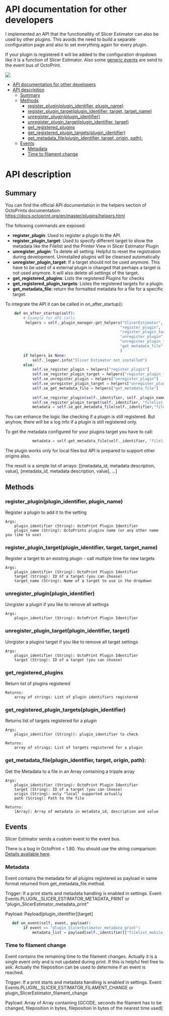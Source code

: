 # API documentation for other developers
I implemented an API that the functionallity of Slicer Estimator can also be used by other plugins. This avoids the need to build a separate configuration page and also to set everything again for every plugin.

If your plugin is registered it will be added to the configuration dropdown like it is a function of Slicer Estimator. Also some [generic events](#events) are send to the event bus of OctoPrint.

![](images/Plugin_API_Settings.png)

- [API documentation for other developers](#api-documentation-for-other-developers)
- [API description](#api-description)
  - [Summary](#summary)
  - [Methods](#methods)
    - [register\_plugin(plugin\_identifier, plugin\_name)](#register_pluginplugin_identifier-plugin_name)
    - [register\_plugin\_target(plugin\_identifier, target, target\_name)](#register_plugin_targetplugin_identifier-target-target_name)
    - [unregister\_plugin(plugin\_identifier)](#unregister_pluginplugin_identifier)
    - [unregister\_plugin\_target(plugin\_identifier, target)](#unregister_plugin_targetplugin_identifier-target)
    - [get\_registered\_plugins](#get_registered_plugins)
    - [get\_registered\_plugin\_targets(plugin\_identifier)](#get_registered_plugin_targetsplugin_identifier)
    - [get\_metadata\_file(plugin\_identifier, target, origin, path):](#get_metadata_fileplugin_identifier-target-origin-path)
  - [Events](#events)
    - [Metadata](#metadata)
    - [Time to filament change](#time-to-filament-change)

# API description
## Summary
You can find the official API documentation in the helpers section of OctoPrints documentation: https://docs.octoprint.org/en/master/plugins/helpers.html

The following commands are exposed:
* **register_plugin**: Used to register a plugin to the API.
* **register_plugin_target**: Used to specify different target to show the metadata like the Filelist and the Printer View in Slicer Estimator Plugin
* **unregister_plugin**: To delete all setting. Helpful to reset the registration during development. Uninstalled plugins will be cleansed automatically
* **unregister_plugin_target**: If a target should not be used anymore. This have to be used of a external plugin is changed that perhaps a target is not used anymore. It will also delete all settings of the target.
* **get_registered_plugins**: Lists the registered Plugins for checks
* **get_registered_plugin_targets**: Listes the registered targets for a plugin.
* **get_metadata_file**: return the formatted metadata for a file for a specific target.



To integrate the API it can be called in on_after_startup():
```python
    def on_after_startup(self):
        # Example for API calls
         helpers = self._plugin_manager.get_helpers("SlicerEstimator", 
                                                   "register_plugin", 
                                                   "register_plugin_target",
                                                   "unregister_plugin",
                                                   "unregister_plugin_target",
                                                   "get_metadata_file"
                                                   )
        if helpers is None:
            self._logger.info("Slicer Estimator not installed")
        else:            
            self.se_register_plugin = helpers["register_plugin"]
            self.se_register_plugin_target = helpers["register_plugin_target"]
            self.se_unregister_plugin = helpers["unregister_plugin"]
            self.se_unregister_plugin_target = helpers["unregister_plugin_target"]
            self.se_get_metadata_file = helpers["get_metadata_file"]
            
            self.se_register_plugin(self._identifier, self._plugin_name)
            self.se_register_plugin_target(self._identifier, "filelist_mobile_id","Filelist in Mobile")
            metadata = self.se_get_metadata_file(self._identifier,"filelist_mobile_id", "local", "Wanderstöcke Halterung.gcode")

```
You can enhance the logic like checking if a plugin is still registered. But anyhow, there will be a log info if a plugin is still registered only.

To get the metadata configured for your plugins target you have to call:
```python
            metadata = self.get_metadata_file(self._identifier, "filelist_mobile_id", "local", "Wanderstöcke Halterung.gcode")
```

The plugin works only for local files but API is prepared to support other origins also.

The result is a simple list of arrays: [[metadata_id, metadata description, value], [metadata_id, metadata description, value], ...]

## Methods
### register_plugin(plugin_identifier, plugin_name)
Register a plugin to add it to the setting

    Args:
        plugin_identifier (String): OctoPrint Plugin Identifier
        plugin_name (String): OctoPrints plugins name (or any other name you like to use)

### register_plugin_target(plugin_identifier, target, target_name)
Register a target to an existing plugin - call multiple time for new targets

    Args:
        plugin_identifier (String): OctoPrint Plugin Identifier
        target (String): ID of a target (you can choose)
        target_name (String): Name of a target to use in the dropdown

### unregister_plugin(plugin_identifier)
Unrgister a plugin if you like to remove all settings

    Args:
        plugin_identifier (String): OctoPrint Plugin Identifier

### unregister_plugin_target(plugin_identifier, target)
Unrgister a plugins target if you like to remove all target settings

    Args:
        plugin_identifier (String): OctoPrint Plugin Identifier
        target (String): ID of a target (you can choose)


### get_registered_plugins
Return list of plugins registered

    Returns:
        array of strings: List of plugin identifiers registered

 ### get_registered_plugin_targets(plugin_identifier)
Returns list of targets registered for a plugin

    Args:
        plugin_identifier (String)): plugin_identifier to check

    Returns:
        array of strings: List of targets registered for a plugin

### get_metadata_file(plugin_identifier, target, origin, path):
Get the Metadata to a file in an Array containing a tripple array

    Args:
        plugin_identifier (String): OctoPrint Plugin Identifier
        target (String): ID of a target (you can choose)
        origin (String): only "local" supported actually
        path (String): Path to the file

    Returns:
        [Array]: Array of metadata in metadata_id, description and value

## Events
Slicer Estimator sends a custom event to the event bus.

There is a bug in OctoPrint < 1.80. You should use the string comparison: [Details available here](https://github.com/OctoPrint/OctoPrint/issues/4417).

### Metadata
Event contains the metadata for all plugins registered as payload in same format returned from get_metadata_file method.

Trigger: If a print starts and metadata handling is enabled in settings.
Event: Events.PLUGIN__SLICER_ESTIMATOR_METADATA_PRINT or "plugin_SlicerEstimator_metadata_print"

Payload: Payload[plugin_identifier][target]

```python
   def on_event(self, event, payload):
        if event == "plugin_SlicerEstimator_metadata_print":
            metadata_list = payload[self._identifier]["filelist_mobile_id"]
```

### Time to filament change
Event contains the remaining time to the filament changes. Actually it is a single event only and is not updated during print. If this is helpful feel free to ask. Actually the fileposition can be used to determine if an event is reached.

Trigger: If a print starts and metadata handling is enabled in settings. 
Event: Events.PLUGIN__SLICER_ESTIMATOR_FILAMENT_CHANGE or plugin_SlicerEstimator_filament_change

Payload: Array of Array containing [GCODE, seconds the filament has to be changed, fileposition in bytes, fileposition in bytes of the nearest time used]